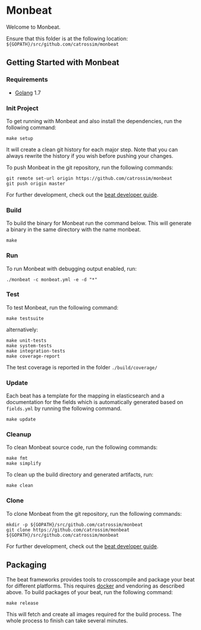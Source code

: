 # Monbeat

Welcome to Monbeat.

Ensure that this folder is at the following location:
`${GOPATH}/src/github.com/catrossim/monbeat`

## Getting Started with Monbeat

### Requirements

* [Golang](https://golang.org/dl/) 1.7

### Init Project
To get running with Monbeat and also install the
dependencies, run the following command:

```
make setup
```

It will create a clean git history for each major step. Note that you can always rewrite the history if you wish before pushing your changes.

To push Monbeat in the git repository, run the following commands:

```
git remote set-url origin https://github.com/catrossim/monbeat
git push origin master
```

For further development, check out the [beat developer guide](https://www.elastic.co/guide/en/beats/libbeat/current/new-beat.html).

### Build

To build the binary for Monbeat run the command below. This will generate a binary
in the same directory with the name monbeat.

```
make
```


### Run

To run Monbeat with debugging output enabled, run:

```
./monbeat -c monbeat.yml -e -d "*"
```


### Test

To test Monbeat, run the following command:

```
make testsuite
```

alternatively:
```
make unit-tests
make system-tests
make integration-tests
make coverage-report
```

The test coverage is reported in the folder `./build/coverage/`

### Update

Each beat has a template for the mapping in elasticsearch and a documentation for the fields
which is automatically generated based on `fields.yml` by running the following command.

```
make update
```


### Cleanup

To clean  Monbeat source code, run the following commands:

```
make fmt
make simplify
```

To clean up the build directory and generated artifacts, run:

```
make clean
```


### Clone

To clone Monbeat from the git repository, run the following commands:

```
mkdir -p ${GOPATH}/src/github.com/catrossim/monbeat
git clone https://github.com/catrossim/monbeat ${GOPATH}/src/github.com/catrossim/monbeat
```


For further development, check out the [beat developer guide](https://www.elastic.co/guide/en/beats/libbeat/current/new-beat.html).


## Packaging

The beat frameworks provides tools to crosscompile and package your beat for different platforms. This requires [docker](https://www.docker.com/) and vendoring as described above. To build packages of your beat, run the following command:

```
make release
```

This will fetch and create all images required for the build process. The whole process to finish can take several minutes.
